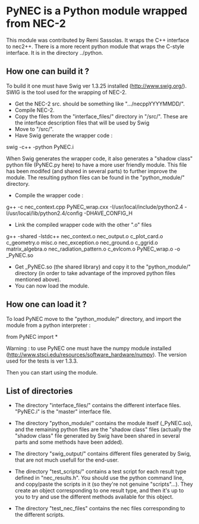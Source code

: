 # PyNEC is a Python module wrapped from NEC-2 

This module was contributed by Remi Sassolas. It wraps the C++ interface to nec2++. There is a more recent python module
that wraps the C-style interface. It is in the directory ../python.

## How one can build it ?

To build it one must have Swig ver 1.3.25 installed
(http://www.swig.org/). SWIG is the tool used for the wrapping of NEC-2.
- Get the NEC-2 src. 
<NEC-2 directory path> should be something like ".../necppYYYYMMDD/".
- Compile NEC-2.
- Copy the files from the "interface_files/" directory in "<NEC-2
directory path>/src/". These are the interface description files that will be used
by Swig
- Move to "<NEC-2 directory path>/src/".
- Have Swig generate the wrapper code :

swig -c++ -python PyNEC.i

When Swig generates the wrapper code, it also generates a "shadow class" python file (PyNEC.py here) to have a more user friendly module.
This file has been modifed (and shared in several parts) to further improve the module. The resulting python files can be found in the
"python_module/" directory. 

- Compile the wrapper code :

g++ -c nec_context.cpp PyNEC_wrap.cxx -I/usr/local/include/python2.4 -I/usr/local/lib/python2.4/config -DHAVE_CONFIG_H

- Link the compiled wrapper code with the other ".o" files

g++ -shared -lstdc++ nec_context.o nec_output.o c_plot_card.o c_geometry.o misc.o nec_exception.o nec_ground.o c_ggrid.o matrix_algebra.o nec_radiation_pattern.o c_evlcom.o PyNEC_wrap.o -o _PyNEC.so

- Get _PyNEC.so (the shared library) and copy it to the "python_module/" directory (in order to take advantage of the improved python files
mentioned above).
- You can now load the module.  


## How one can load it ?

To load PyNEC move to the "python_module/" directory, and import the
module from a python interpreter :

from PyNEC import * 

Warning : to use PyNEC one must have the numpy module installed
(http://www.stsci.edu/resources/software_hardware/numpy). The version used
for the tests is ver 1.3.3.

Then you can start using the module.



## List of directories

- The directory "interface_files/" contains the different interface files. "PyNEC.i" is the "master" interface file.

- The directory "python_module/" contains the module itself (_PyNEC.so), and the remaining python files are the "shadow class" files
(actually the "shadow class" file generated by Swig have been shared in several parts and some methods have been added).

- The directory "swig_output/" contains different files generated by Swig, that are not much usefull for the end-user.

- The directory "test_scripts/" contains a test script for each result type defined in "nec_results.h".
You should use the python command line, and copy/paste the scripts in it (so they're not genuine "scripts"...).
They create an object corresponding to one result type, and then it's up to you to try and use the different methods available for this object.

- The directory "test_nec_files" contains the nec files corresponding to the different scripts.
